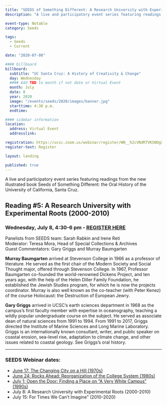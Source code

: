 ```yaml
---
title: "SEEDS of Something Different: A Research University with Experimental Roots (2000-2010)"
description: "A live and participatory event series featuring readings from the new illustrated book Seeds of Something Different: the Oral History of the University of California, Santa Cruz."

event-type: Notable
category: Seeds

tags:
  - Seeds
  - Current

date: "2020-07-08"

#### billboard
billboard:
  subtitle: "UC Santa Cruz: A History of Creativity & Change"
  day: Wednesday
  #### Add TBD to month if not date or Virtual Event
  month: July
  date: 8
  year: 2020
  image: "/events/seeds/2020/images/banner.jpg"
  starttime: 4:30 p.m.
  endtime: 

#### sidebar information
location:
  address: Virtual Event
  addresslink: 

registration: https://ucsc.zoom.us/webinar/register/WN__h2cVNdRTVKSNOgXtrRYWw
register-text: Register

layout: landing

published: true
---
```


A live and participatory event series featuring readings from the new illustrated book Seeds of Something Different: the Oral History of the University of California, Santa Cruz.

## Reading #5: A Research University with Experimental Roots (2000-2010)

### Wednesday, July 8, 4:30-6 pm - [REGISTER HERE](https://ucsc.zoom.us/webinar/register/WN__h2cVNdRTVKSNOgXtrRYWw)

Panelists from SEEDS team: Sarah Rabkin and Irene Reti<br />
Moderator: Teresa Mora, Head of Special Collections & Archives<br />
Guest Commentators: Gary Griggs and Murray Baumgarten

**Murray Baumgarten** arrived at Stevenson College in 1966 as a professor of literature. He served as the first chair of the Modern Society and Social Thought major, offered through Stevenson College. In 1967, Professor Baumgarten co-founded the world-renowned Dickens Project, and ten years ago, with the help of the Helen Diller Family Foundation, he established the Jewish Studies program, for which he is now the projects coordinator. Murray is also well known as the co-teacher (with Peter Kenez) of the course Holocaust: the Destruction of European Jewry.

**Gary Griggs** arrived in UCSC’s earth sciences department in 1968 as the campus’s first faculty member with expertise in oceanography, teaching a wildly popular undergraduate course on the subject. He served as associate dean of natural sciences from 1991 to 1994. From 1991 to 2017, Griggs directed the Institute of Marine Sciences and Long Marine Laboratory. Griggs is an internationally known consultant, writer, and public speaker on coastal erosion, sea-level rise, adaptation to climate change, and other issues related to coastal geology. See Griggs’s oral history.


---

### SEEDS Webinar dates:
- [June 17: The Changing City on a Hill (1970s)](https://vimeo.com/430358926)
- [June 24: Rocks Ahead: Reorganization of the College System (1980s)](https://vimeo.com/432621973)
- [July 1: Open the Door: Finding a Place on “A Very White Campus” (1990s)](https://www.youtube.com/watch?v=V99nkcM8uzY&list=PLRYckK179c3R2IVbSkOFXNIicfde7YYEU&index=2&t=11s)
- July 8: A Research University with Experimental Roots (2000-2010)
- July 15: For Times We Can’t Imagine” (2010-2020)

